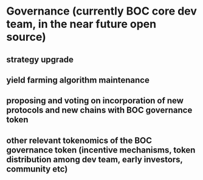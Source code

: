 # Governance (currently BOC core dev team, in the near future open source)

## strategy upgrade

## yield farming algorithm maintenance

## proposing and voting on incorporation of new protocols and new chains with BOC governance token

## other relevant tokenomics of the BOC governance token (incentive mechanisms, token distribution among dev team, early investors, community etc)
